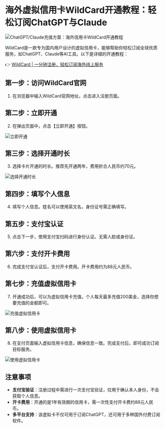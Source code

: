 # 海外虚拟信用卡WildCard开通教程：轻松订阅ChatGPT与Claude

![ChatGPT/Claude充值方案：海外信用卡WildCard开通教程](https://bbtdd.com/img/15007642490753.webp)

WildCard是一款专为国内用户设计的虚拟信用卡，能够帮助你轻松订阅全球优质服务，如ChatGPT、Claude等AI工具。以下是详细的开通教程：

👉 [WildCard | 一分钟注册，轻松订阅海外线上服务](https://bbtdd.com/WildCard)

## 第一步：访问WildCard官网
1. 在浏览器中输入WildCard官网地址，点击进入注册页面。

## 第二步：立即开通
2. 在弹出页面中，点击【立即开通】按钮。

![立即开通](https://bbtdd.com/img/0364856537541669.webp)

## 第三步：选择开通时长
3. 选择卡片开通的时长。推荐先开通两年，费用折合人民币约70元。

![选择开通时长](https://bbtdd.com/img/2910288535892119.webp)

## 第四步：填写个人信息
4. 填写个人信息。姓名可以使用英文名，身份证号需正确填写。

## 第五步：支付宝认证
5. 点击下一步，使用支付宝扫码进行身份认证。无需人脸或身份证。

## 第六步：支付开卡费用
6. 完成支付宝认证后，支付开卡费用。开卡费用约为88元人民币。

## 第七步：充值虚拟信用卡
7. 开通成功后，可以为虚拟信用卡充值。个人每天最多充值200美金，选择你想要充值的金额即可。

![充值虚拟信用卡](https://bbtdd.com/img/23538404370.webp)

## 第八步：使用虚拟信用卡
8. 在支付页面输入虚拟信用卡信息，确保信息一致。完成支付后，即可成功订阅目标服务。

![使用虚拟信用卡](https://bbtdd.com/img/78402860.webp)

## 注意事项
- **支付宝验证**：注册过程中需进行一次支付宝验证，仅用于确认本人身份，不会获取个人信息。
- **开卡费用**：开通的是1年有效期的信用卡，需一次性支付开卡费约88元人民币。
- **多平台支持**：该虚拟卡不仅可用于订阅ChatGPT，还可用于多种国外付费订阅软件。